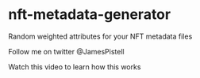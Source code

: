 # nft-metadata-generator
Random weighted attributes for your NFT metadata files

Follow me on twitter @JamesPistell

Watch this video to learn how this works
